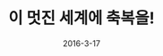 ---
layout: post
title: "  이 멋진 세계에 축복을!"
path: 이 멋진 세계에 축복을
num: 10
date: 2016-3-17
categories:
- 2016-1
tags: [이 멋진 세계에 축복을!]
img: //api.moeni.net/img.php?img=2015/12/konosuba1.jpg
---